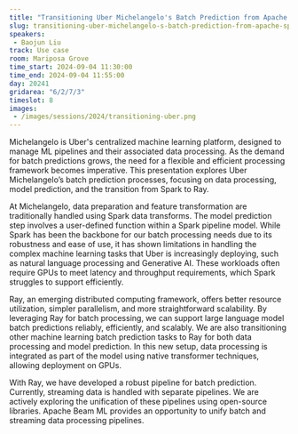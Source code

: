 ```yaml
---
title: "Transitioning Uber Michelangelo's Batch Prediction from Apache Spark to Ray"
slug: transitioning-uber-michelangelo-s-batch-prediction-from-apache-spark-to-ray
speakers:
 - Baojun Liu
track: Use case
room: Mariposa Grove
time_start: 2024-09-04 11:30:00
time_end: 2024-09-04 11:55:00
day: 20241
gridarea: "6/2/7/3"
timeslot: 8
images:
 - /images/sessions/2024/transitioning-uber.png 
---
```


Michelangelo is Uber's centralized machine learning platform, designed to manage ML pipelines and their associated data processing. As the demand for batch predictions grows, the need for a flexible and efficient processing framework becomes imperative. This presentation explores Uber Michelangelo’s batch prediction processes, focusing on data processing, model prediction, and the transition from Spark to Ray.

At Michelangelo, data preparation and feature transformation are traditionally handled using Spark data transforms. The model prediction step involves a user-defined function within a Spark pipeline model. While Spark has been the backbone for our batch processing needs due to its robustness and ease of use, it has shown limitations in handling the complex machine learning tasks that Uber is increasingly deploying, such as natural language processing and Generative AI. These workloads often require GPUs to meet latency and throughput requirements, which Spark struggles to support efficiently.

Ray, an emerging distributed computing framework, offers better resource utilization, simpler parallelism, and more straightforward scalability. By leveraging Ray for batch processing, we can support large language model batch predictions reliably, efficiently, and scalably. We are also transitioning other machine learning batch prediction tasks to Ray for both data processing and model prediction. In this new setup, data processing is integrated as part of the model using native transformer techniques, allowing deployment on GPUs.

With Ray, we have developed a robust pipeline for batch prediction. Currently, streaming data is handled with separate pipelines. We are actively exploring the unification of these pipelines using open-source libraries. Apache Beam ML provides an opportunity to unify batch and streaming data processing pipelines.